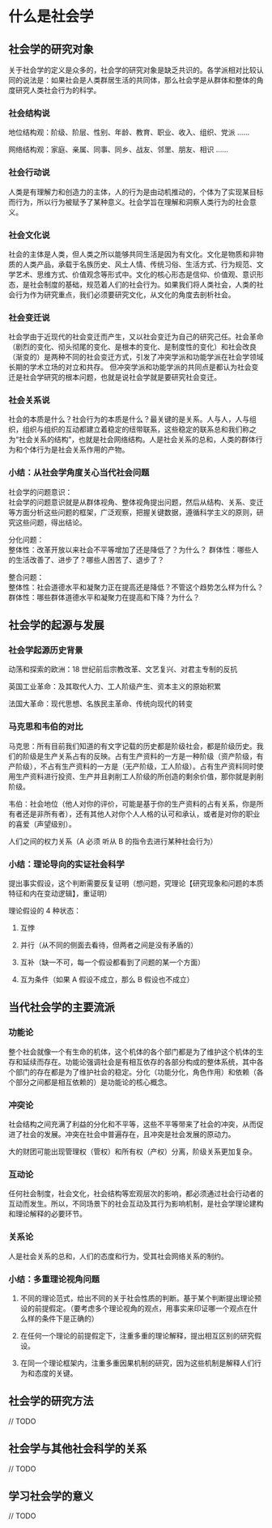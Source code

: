 

# 什么是社会学

## 社会学的研究对象

关于社会学的定义是众多的，社会学的研究对象是缺乏共识的。各学派相对比较认同的说法是：如果社会是人类群居生活的共同体，那么社会学是从群体和整体的角度研究人类社会行为的科学。

### 社会结构说

地位结构观：阶级、阶层、性别、年龄、教育、职业、收入、组织、党派 ……

网络结构观：家庭、亲属、同事、同乡、战友、邻里、朋友、相识 ……

### 社会行动说

人类是有理解力和创造力的主体，人的行为是由动机推动的，个体为了实现某目标而行为，所以行为被赋予了某种意义。社会学旨在理解和洞察人类行为的社会意义。

### 社会文化说

社会的主体是人类，但人类之所以能够共同生活是因为有文化。文化是物质和非物质的人类产品，承载于名族历史、风土人情、传统习俗、生活方式、行为规范、文学艺术、思维方式、价值观念等形式中。文化的核心形态是信仰、价值观、意识形态，是社会制度的基础，规范着人们的社会行为。如果我们将人类社会，人类的社会行为作为研究重点，我们必须要研究文化，从文化的角度去剖析社会。

### 社会变迁说

社会学由于近现代的社会变迁而产生，又以社会变迁为自己的研究己任。社会革命（剧烈的变化、彻头彻尾的变化、是根本的变化、是制度性的变化）和社会改良（渐变的）是两种不同的社会变迁方式，引发了冲突学派和功能学派在社会学领域长期的学术立场的对立和共存。	但冲突学派和功能学派的共同点是都认为社会变迁是社会学研究的根本问题，也就是说社会学就是要研究社会变迁。

### 社会关系说

社会的本质是什么？社会行为的本质是什么？最关键的是关系。人与人，人与组织，组织与组织的互动都建立着稳定的纽带联系，这些稳定的联系总和我们称之为“社会关系的结构”，也就是社会网络结构。人是社会关系的总和，人类的群体行为和个体行为是社会关系作用的产物。


### 小结：从社会学角度关心当代社会问题

社会学的问题意识：	
社会学的问题意识就是从群体视角、整体视角提出问题，然后从结构、关系、变迁等方面分析这些问题的框架，广泛观察，把握关键数据，遵循科学主义的原则，研究这些问题，得出结论。

分化问题：		
整体性：改革开放以来社会不平等增加了还是降低了？为什么？
群体性：哪些人的生活改善了、进步了？哪些人困苦了、退步了？

整合问题：	
整体性：社会道德水平和凝聚力正在提高还是降低？不管这个趋势怎么样为什么？
群体性：哪些群体道德水平和凝聚力在提高和下降？为什么？

## 社会学的起源与发展

### 社会学起源历史背景

动荡和探索的欧洲：18 世纪前后宗教改革、文艺复兴、对君主专制的反抗

英国工业革命：及其取代人力、工人阶级产生、资本主义的原始积累

法国大革命：现代思想、名族民主革命、传统向现代的转变

### 马克思和韦伯的对比

马克思：所有目前我们知道的有文字记载的历史都是阶级社会，都是阶级历史。我们的阶级是生产关系占有的反映。占有生产资料的一方是一种阶级（资产阶级，有产阶级），不占有生产资料的一方是（无产阶级，工人阶级）。占有生产资料同时使用生产资料进行投资、生产并且剥削工人阶级的所创造的剩余价值，那你就是剥削阶级。

韦伯：社会地位（他人对你的评价，可能是基于你的生产资料的占有关系，你是所有者还是非所有者），还有其他人对你个人人格的认可和承认，或者是对你的职业的喜爱（声望级别）。

人们之间的权力关系（A 必须 听从 B 的指令去进行某种社会行为）

### 小结：理论导向的实证社会科学

提出事实假设，这个判断需要反复证明（想问题，究理论【研究现象和问题的本质特征和内在变动逻辑】，重证明）

理论假设的 4 种状态：

1. 互悖

2. 并行（从不同的侧面去看待，但两者之间是没有矛盾的）  

3. 互补（缺一不可，每一个假设都看到了问题的某一个方面） 

4. 互为条件（如果 A 假设不成立，那么 B 假设也不成立）

## 当代社会学的主要流派

### 功能论
	 
整个社会就像一个有生命的机体，这个机体的各个部门都是为了维护这个机体的生存和延续而存在。功能论强调社会是有相互依存的各部分构成的整体系统，其中各个部门的存在都是为了维护社会的稳定。分化（功能分化，角色作用）和依赖（各个部分之间都是相互依赖的）是功能论的核心概念。

### 冲突论

社会结构之间充满了利益的分化和不平等，这些不平等带来了社会的冲突，从而促进了社会的发展。冲突在社会中普遍存在，且冲突是社会发展的原动力。

大的财团可能出现管理权（管权）和所有权（产权）分离，阶级关系更加复杂。

### 互动论

任何社会制度，社会文化，社会结构等宏观层次的影响，都必须通过社会行动者的互动而发生。所以，不同场景下的社会互动及其行为影响机制，是社会学理论建构和理论解释的必要环节。

### 关系论

人是社会关系的总和，人们的态度和行为，受其社会网络关系的制约。

### 小结：多重理论视角问题

1. 不同的理论范式，给出不同的关于社会性质的判断。基于某个判断提出理论预设的前提假定。（要考虑多个理论视角的观点，用事实来印证哪一个观点在什么样的条件下是正确的）

2. 在任何一个理论的前提假定下，注重多重的理论解释，提出相互区别的研究假设。

3. 在同一个理论框架内，注重多重因果机制的研究，因为这些机制是解释人们行为和态度的关键。

## 社会学的研究方法

// TODO 

## 社会学与其他社会科学的关系

// TODO 

## 学习社会学的意义

// TODO 

